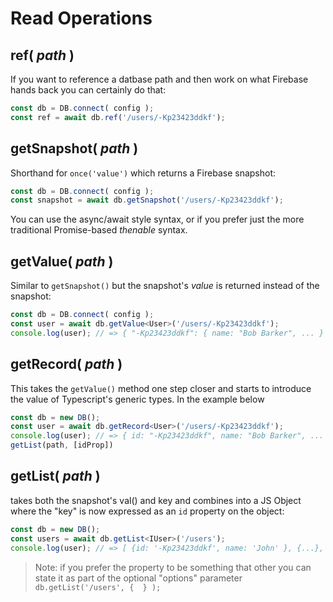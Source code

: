 # Read Operations

## ref( _path_ )

  If you want to reference a datbase path and then work on what Firebase hands back you can certainly do that:

  ```typescript
  const db = DB.connect( config );
  const ref = await db.ref('/users/-Kp23423ddkf');
  ```

## getSnapshot( _path_ )

  Shorthand for `once('value')` which returns a Firebase snapshot:

  ```typescript
  const db = DB.connect( config );
  const snapshot = await db.getSnapshot('/users/-Kp23423ddkf');
  ```

  You can use the async/await style syntax, or if you prefer just the more traditional Promise-based *thenable* syntax.

## getValue( _path_ )

  Similar to `getSnapshot()` but the snapshot's *value* is returned instead of the snapshot:

  ```typescript
  const db = DB.connect( config );
  const user = await db.getValue<User>('/users/-Kp23423ddkf');
  console.log(user); // => { "-Kp23423ddkf": { name: "Bob Barker", ... } }
  ```

## getRecord( _path_ )

  This takes the `getValue()` method one step closer and starts to introduce the value of Typescript's generic types. In the example below 

  ```typescript
  const db = new DB();
  const user = await db.getRecord<User>('/users/-Kp23423ddkf');
  console.log(user); // => { id: "-Kp23423ddkf", name: "Bob Barker", ... }
  getList(path, [idProp])
  ```

## getList( _path_ )
  
  takes both the snapshot's val() and key and combines into a JS Object where the "key" is now expressed as an `id` property on the object:

  ```typescript
  const db = new DB();
  const users = await db.getList<IUser>('/users');
  console.log(user); // => [ {id: '-Kp23423ddkf', name: 'John' }, {...}, {...} ]
  ```

  > Note: if you prefer the property to be something that other you can state it as part of the optional "options" parameter `db.getList('/users', {  } );`
